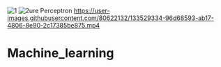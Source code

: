 ![1](https://user-images.githubusercontent.com/80622132/133529331-0cfa1bf7-cab1-422b-9d5e-a02fcd8ee4b2.JPG)
![2ure](https://user-images.githubusercontent.com/80622132/133529332-d6021fab-7178-47cb-a4a0-2c0f5e3156ee.JPG)
Perceptron
https://user-images.githubusercontent.com/80622132/133529334-96d68593-ab17-4806-8e90-2c17385be875.mp4

# Machine_learning
